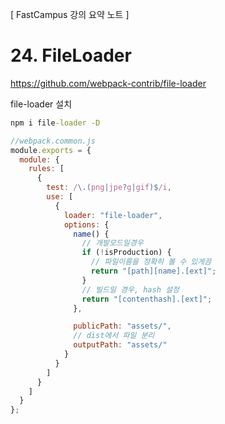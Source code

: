 [ FastCampus 강의 요약 노트 ]

# 24. FileLoader

https://github.com/webpack-contrib/file-loader

file-loader 설치

```cmd
npm i file-loader -D
```

```javascript
//webpack.common.js
module.exports = {
  module: {
    rules: [
      {
        test: /\.(png|jpe?g|gif)$/i,
        use: [
          {
            loader: "file-loader",
            options: {
              name() {
                // 개발모드일경우
                if (!isProduction) {
                  // 파일이름을 정확히 볼 수 있게끔
                  return "[path][name].[ext]";
                }
                // 빌드일 경우, hash 설정
                return "[contenthash].[ext]";
              },

              publicPath: "assets/",
              // dist에서 파일 분리
              outputPath: "assets/"
            }
          }
        ]
      }
    ]
  }
};
```
